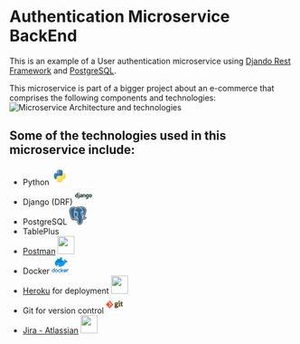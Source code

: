 # Authentication Microservice BackEnd

This is an example of a User authentication microservice using <a href="https://www.django-rest-framework.org/">Djando Rest Framework</a> and <a href="https://www.postgresql.org/">PostgreSQL</a>.


This microservice is part of a bigger project about an e-commerce that comprises the following components and technologies:
<img src="https://github.com/camm93/TechOnlineShop-backend_auth/blob/main/HerramientasUsadas.PNG" alt="Microservice Architecture and technologies">


## Some of the technologies used in this microservice include:
- Python <img height="32" width="30" src="https://raw.githubusercontent.com/github/explore/80688e429a7d4ef2fca1e82350fe8e3517d3494d/topics/python/python.png" />
- Django (DRF) <img height="32" width="30" src="https://raw.githubusercontent.com/github/explore/80688e429a7d4ef2fca1e82350fe8e3517d3494d/topics/django/django.png" />
- PostgreSQL <img height="32" width="30" src="https://raw.githubusercontent.com/github/explore/80688e429a7d4ef2fca1e82350fe8e3517d3494d/topics/postgresql/postgresql.png" />
- TablePlus
- <a href="https://www.postman.com/">Postman</a>  <img height="32" width="30" src="https://media-exp1.licdn.com/dms/image/C560BAQG4xGO7GA7ExA/company-logo_200_200/0/1625156273146?e=1651104000&v=beta&t=f9vsl5v48EzI3uXXR27anAvr7VWiCCkdzGznVkP2h9U" >
- Docker <img height="32" width="30" src="https://raw.githubusercontent.com/github/explore/80688e429a7d4ef2fca1e82350fe8e3517d3494d/topics/docker/docker.png" />
- <a href="https://www.heroku.com/">Heroku</a> for deployment <img height="32" width="30" src="https://media-exp1.licdn.com/dms/image/C4E0BAQGmNZMDOpmMQg/company-logo_100_100/0/1519905610801?e=1651104000&v=beta&t=5b72d6j04plR4QJhtIKPUQo4cq_LRL6cyc-uQDB-ciE">
- Git for version control <img height="32" width="30" src="https://raw.githubusercontent.com/github/explore/80688e429a7d4ef2fca1e82350fe8e3517d3494d/topics/git/git.png" >
- <a href="https://www.atlassian.com/es/software/jira">Jira - Atlassian</a>  <img height="32" width="30" src="https://media-exp1.licdn.com/dms/image/C5607AQHTS_kkf96AdQ/group-logo_image-shrink_92x92/0/1630997367610?e=1643389200&v=beta&t=ZK_EOk1lfRX-28QEKqBuyxQERM_yHua45244GuVGJ5s">

